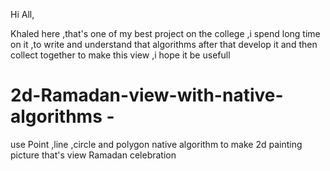 Hi All,

Khaled here ,that's one of my best project on the college ,i spend long time on it ,to write and understand that algorithms after that develop it and then  collect together to make this view ,i hope it be usefull 


# 2d-Ramadan-view-with-native-algorithms -
use Point ,line ,circle and polygon native algorithm to make 2d painting picture that's view Ramadan celebration 

